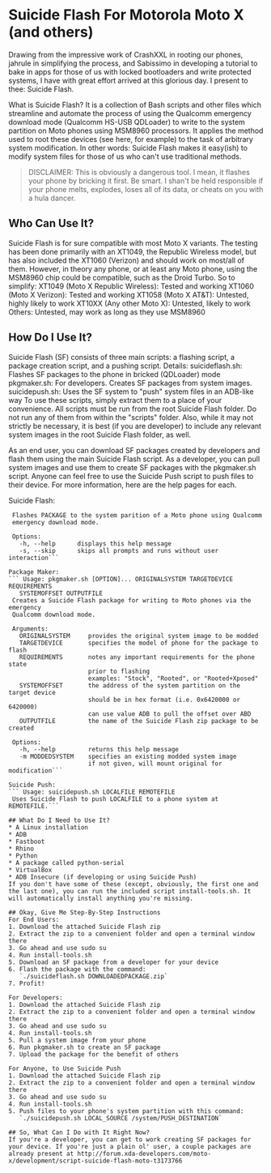 # Suicide Flash For Motorola Moto X (and others) #

Drawing from the impressive work of CrashXXL in rooting our phones, jahrule in simplifying the process, and Sabissimo in developing a tutorial to bake in apps for those of us with locked bootloaders and write protected systems, I have with great effort arrived at this glorious day. I present to thee: Suicide Flash.

What is Suicide Flash? It is a collection of Bash scripts and other files which streamline and automate the process of using the Qualcomm emergency download mode (Qualcomm HS-USB QDLoader) to write to the system partition on Moto phones using MSM8960 processors. It applies the method used to root these devices (see here, for example) to the task of arbitrary system modification. In other words: Suicide Flash makes it easy(ish) to modify system files for those of us who can't use traditional methods.

> DISCLAIMER: This is obviously a dangerous tool. I mean, it
> flashes your phone by bricking it first. Be smart. I shan't be held
> responsible if your phone melts, explodes, loses all of its data,
> or cheats on you with a hula dancer.

## Who Can Use It?
Suicide Flash is for sure compatible with most Moto X variants. The testing has been done primarily with an XT1049, the Republic Wireless model, but has also included the XT1060 (Verizon) and should work on most/all of them. However, in theory any phone, or at least any Moto phone, using the MSM8960 chip could be compatible, such as the Droid Turbo. So to simplify:
XT1049 (Moto X Republic Wireless): Tested and working
XT1060 (Moto X Verizon): Tested and working
XT1058 (Moto X AT&T): Untested, highly likely to work
XT10XX (Any other Moto X): Untested, likely to work
Others: Untested, may work as long as they use MSM8960

## How Do I Use It?
Suicide Flash (SF) consists of three main scripts: a flashing script, a package creation script, and a pushing script. Details:
suicideflash.sh: Flashes SF packages to the phone in bricked (QDLoader) mode
pkgmaker.sh: For developers. Creates SF packages from system images.
suicidepush.sh: Uses the SF system to "push" system files in an ADB-like way
To use these scripts, simply extract them to a place of your convenience. All scripts must be run from the root Suicide Flash folder. Do not run any of them from within the "scripts" folder. Also, while it may not strictly be necessary, it is best (if you are developer) to include any relevant system images in the root Suicide Flash folder, as well.

As an end user, you can download SF packages created by developers and flash them using the main Suicide Flash script. As a developer, you can pull system images and use them to create SF packages with the pkgmaker.sh script. Anyone can feel free to use the Suicide Push script to push files to their device. For more information, here are the help pages for each.

Suicide Flash:
``` Usage: suicideflash.sh PACKAGE
 Flashes PACKAGE to the system parition of a Moto phone using Qualcomm
 emergency download mode.

 Options:
   -h, --help      displays this help message
   -s, --skip      skips all prompts and runs without user interaction```

Package Maker:
``` Usage: pkgmaker.sh [OPTION]... ORIGINALSYSTEM TARGETDEVICE REQUIREMENTS
   SYSTEMOFFSET OUTPUTFILE
 Creates a Suicide Flash package for writing to Moto phones via the emergency
 Qualcomm download mode.

 Arguments:
   ORIGINALSYSTEM     provides the original system image to be modded
   TARGETDEVICE       specifies the model of phone for the package to flash
   REQUIREMENTS       notes any important requirements for the phone state
                      prior to flashing
                      examples: "Stock", "Rooted", or "Rooted+Xposed"
   SYSTEMOFFSET       the address of the system partition on the target device
                      should be in hex format (i.e. 0x6420000 or 6420000)
                      can use value ADB to pull the offset over ABD
   OUTPUTFILE         the name of the Suicide Flash zip package to be created

 Options:
   -h, --help         returns this help message
   -m MODDEDSYSTEM    specifies an existing modded system image
                      if not given, will mount original for modification```

Suicide Push:
``` Usage: suicidepush.sh LOCALFILE REMOTEFILE
 Uses Suicide Flash to push LOCALFILE to a phone system at REMOTEFILE.```

## What Do I Need to Use It?
* A Linux installation
* ADB
* Fastboot
* Rhino
* Python
* A package called python-serial
* VirtualBox
* ADB Insecure (if developing or using Suicide Push)
If you don't have some of these (except, obviously, the first one and the last one), you can run the included script install-tools.sh. It will automatically install anything you're missing.

## Okay, Give Me Step-By-Step Instructions
For End Users:
1. Download the attached Suicide Flash zip
2. Extract the zip to a convenient folder and open a terminal window there
3. Go ahead and use sudo su
4. Run install-tools.sh
5. Download an SF package from a developer for your device
6. Flash the package with the command:
   `./suicideflash.sh DOWNLOADEDPACKAGE.zip`
7. Profit!

For Developers:
1. Download the attached Suicide Flash zip
2. Extract the zip to a convenient folder and open a terminal window there
3. Go ahead and use sudo su
4. Run install-tools.sh
5. Pull a system image from your phone
6. Run pkgmaker.sh to create an SF package
7. Upload the package for the benefit of others

For Anyone, to Use Suicide Push
1. Download the attached Suicide Flash zip
2. Extract the zip to a convenient folder and open a terminal window there
3. Go ahead and use sudo su
4. Run install-tools.sh
5. Push files to your phone's system partition with this command:
   `./suicidepush.sh LOCAL_SOURCE /system/PUSH_DESTINATION`

## So, What Can I Do with It Right Now?
If you're a developer, you can get to work creating SF packages for your device. If you're just a plain ol' user, a couple packages are already present at http://forum.xda-developers.com/moto-x/development/script-suicide-flash-moto-t3173766
